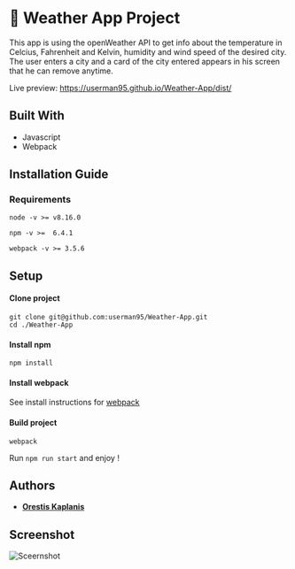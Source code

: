 # 🚀 Weather App Project

This app is using the openWeather API to get info about the temperature in Celcius, Fahrenheit and Kelvin, humidity and wind speed
of the desired city. The user enters a city and a card of the city entered appears in his screen that he can remove anytime.

Live preview: https://userman95.github.io/Weather-App/dist/

## Built With
 
 * Javascript
 * Webpack
 
## Installation Guide
### Requirements
```
node -v >= v8.16.0

npm -v >=  6.4.1

webpack -v >= 3.5.6

```

## Setup
#### Clone project
```
git clone git@github.com:userman95/Weather-App.git
cd ./Weather-App
```
#### Install npm
```
npm install
```
#### Install webpack
  See install instructions for [webpack](https://webpack.js.org/guides/installation/)
#### Build project
```
webpack
```
Run `npm run start` and enjoy !

## Authors

* **[Orestis Kaplanis](https://github.com/userman95)**

## Screenshot
![Sceernshot](https://github.com/userman95/Weather-App/blob/master/src/img/Screenshot%20(164).png)
